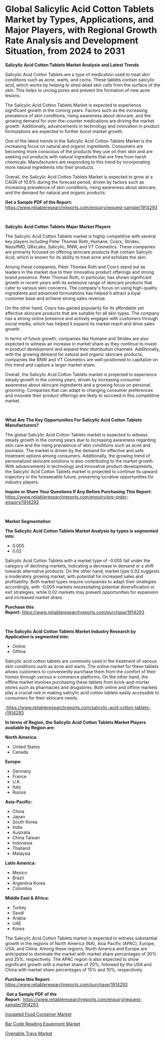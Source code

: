 <p><h1>Global Salicylic Acid Cotton Tablets Market by Types, Applications, and Major Players, with Regional Growth Rate Analysis and Development Situation, from 2024 to 2031</h1></p><p><strong>Salicylic Acid Cotton Tablets Market Analysis and Latest Trends</strong></p>
<p><p>Salicylic Acid Cotton Tablets are a type of medication used to treat skin conditions such as acne, warts, and corns. These tablets contain salicylic acid, which works by helping to shed dead skin cells from the surface of the skin. This helps to unclog pores and prevent the formation of new acne lesions.</p><p>The Salicylic Acid Cotton Tablets Market is expected to experience significant growth in the coming years. Factors such as the increasing prevalence of skin conditions, rising awareness about skincare, and the growing demand for over-the-counter medications are driving the market growth. Additionally, advancements in technology and innovation in product formulations are expected to further boost market growth.</p><p>One of the latest trends in the Salicylic Acid Cotton Tablets Market is the increasing focus on natural and organic ingredients. Consumers are becoming more conscious of the products they use on their skin and are seeking out products with natural ingredients that are free from harsh chemicals. Manufacturers are responding to this trend by incorporating more natural ingredients into their products.</p><p>Overall, the Salicylic Acid Cotton Tablets Market is expected to grow at a CAGR of 10.6% during the forecast period, driven by factors such as increasing prevalence of skin conditions, rising awareness about skincare, and the demand for natural and organic products.</p></p>
<p><strong>Get a Sample PDF of the Report:&nbsp;</strong> <a href="https://www.reliableresearchreports.com/enquiry/request-sample/1914293">https://www.reliableresearchreports.com/enquiry/request-sample/1914293</a></p>
<p>&nbsp;</p>
<p><strong>Salicylic Acid Cotton Tablets Major Market Players</strong></p>
<p><p>The Salicylic Acid Cotton Tablets market is highly competitive with several key players including Peter Thomas Roth, Humane, Cosrx, Stridex, NassifMD, QRxLabs, Salicylic, RNW, and VT Cosmetics. These companies are primarily focused on offering skincare products that contain Salicylic Acid, which is known for its ability to treat acne and exfoliate the skin.</p><p>Among these companies, Peter Thomas Roth and Cosrx stand out as leaders in the market due to their innovative product offerings and strong brand presence. Peter Thomas Roth, in particular, has shown significant growth in recent years with its extensive range of skincare products that cater to various skin concerns. The company's focus on using high-quality ingredients and advanced formulations has helped it attract a loyal customer base and achieve strong sales revenue.</p><p>On the other hand, Cosrx has gained popularity for its affordable yet effective skincare products that are suitable for all skin types. The company has a strong online presence and actively engages with customers through social media, which has helped it expand its market reach and drive sales growth.</p><p>In terms of future growth, companies like Humane and Stridex are also expected to witness an increase in market share as they continue to invest in product development and expand their distribution channels. Additionally, with the growing demand for natural and organic skincare products, companies like RNW and VT Cosmetics are well-positioned to capitalize on this trend and capture a larger market share.</p><p>Overall, the Salicylic Acid Cotton Tablets market is projected to experience steady growth in the coming years, driven by increasing consumer awareness about skincare ingredients and a growing focus on personal grooming. Companies that can adapt to changing consumer preferences and innovate their product offerings are likely to succeed in this competitive market.</p></p>
<p>&nbsp;</p>
<p><strong>What Are The Key Opportunities For Salicylic Acid Cotton Tablets Manufacturers?</strong></p>
<p><p>The global Salicylic Acid Cotton Tablets market is expected to witness steady growth in the coming years due to increasing awareness regarding skin care and the rising prevalence of skin conditions such as acne and psoriasis. The market is driven by the demand for effective and safe treatment options among consumers. Additionally, the growing trend of personalized skincare solutions is also contributing to the market growth. With advancements in technology and innovative product developments, the Salicylic Acid Cotton Tablets market is projected to continue its upward trajectory in the foreseeable future, presenting lucrative opportunities for industry players.</p></p>
<p><strong>Inquire or Share Your Questions If Any Before Purchasing This Report:</strong> <a href="https://www.reliableresearchreports.com/enquiry/pre-order-enquiry/1914293">https://www.reliableresearchreports.com/enquiry/pre-order-enquiry/1914293</a></p>
<p>&nbsp;</p>
<p><strong>Market Segmentation</strong></p>
<p><strong>The Salicylic Acid Cotton Tablets Market Analysis by types is segmented into:</strong></p>
<p><ul><li>0.005</li><li>0.02</li></ul></p>
<p><p>Salicylic Acid Cotton Tablets with a market type of -0.005 fall under the category of declining markets, indicating a decrease in demand or a shift towards alternative products. On the other hand, market type 0.02 suggests a moderately growing market, with potential for increased sales and profitability. Both market types require companies to adapt their strategies accordingly, with -0.005 markets necessitating potential diversification or exit strategies, while 0.02 markets may present opportunities for expansion and increased market share.</p></p>
<p><strong>Purchase this Report:&nbsp;</strong><a href="https://www.reliableresearchreports.com/purchase/1914293">https://www.reliableresearchreports.com/purchase/1914293</a></p>
<p>&nbsp;</p>
<p><strong>The Salicylic Acid Cotton Tablets Market Industry Research by Application is segmented into:</strong></p>
<p><ul><li>Online</li><li>Offline</li></ul></p>
<p><p>Salicylic acid cotton tablets are commonly used in the treatment of various skin conditions such as acne and warts. The online market for these tablets allows customers to conveniently purchase them from the comfort of their homes through various e-commerce platforms. On the other hand, the offline market involves purchasing these tablets from brick-and-mortar stores such as pharmacies and drugstores. Both online and offline markets play a crucial role in making salicylic acid cotton tablets easily accessible to consumers for their skincare needs.</p></p>
<p><a href="https://www.reliableresearchreports.com/salicylic-acid-cotton-tablets-r1914293">&nbsp;https://www.reliableresearchreports.com/salicylic-acid-cotton-tablets-r1914293</a></p>
<p><strong>In terms of Region, the Salicylic Acid Cotton Tablets Market Players available by Region are:</strong></p>
<p>
    <p> <strong> North America: </strong>
        <ul>
            <li>United States</li>
            <li>Canada</li>
        </ul>
        </p> 
    <p> <strong> Europe: </strong>
        <ul>
            <li>Germany</li>
            <li>France</li>
            <li>U.K.</li>
            <li>Italy</li>
            <li>Russia</li>
        </ul>
        </p> 
    <p> <strong> Asia-Pacific: </strong>
        <ul>
            <li>China</li>
            <li>Japan</li>
            <li>South Korea</li>
            <li>India</li>
            <li>Australia</li>
            <li>China Taiwan</li>
            <li>Indonesia</li>
            <li>Thailand</li>
            <li>Malaysia</li>
        </ul>
        </p> 
    <p> <strong> Latin America: </strong>
        <ul>
            <li>Mexico</li>
            <li>Brazil</li>
            <li>Argentina Korea</li>
            <li>Colombia</li>
        </ul>
        </p> 
    <p> <strong> Middle East & Africa: </strong>
        <ul>
            <li>Turkey</li>
            <li>Saudi</li>
            <li>Arabia</li>
            <li>UAE</li>
            <li>Korea</li>
        </ul>
    </p>
    </p>
<p><p>The Salicylic Acid Cotton Tablets market is expected to witness substantial growth in the regions of North America (NA), Asia Pacific (APAC), Europe, USA, and China. Among these regions, North America and Europe are anticipated to dominate the market with market share percentages of 30% and 25%, respectively. The APAC region is also expected to show significant growth with a market share of 20%, followed by the USA and China with market share percentages of 15% and 10%, respectively.</p></p>
<p><strong>Purchase this Report: </strong><a href="https://www.reliableresearchreports.com/purchase/1914293">https://www.reliableresearchreports.com/purchase/1914293</a></p>
<p>&nbsp;<strong>Get a Sample PDF of the Report:&nbsp;&nbsp;</strong><a href="https://www.reliableresearchreports.com/enquiry/request-sample/1914293">https://www.reliableresearchreports.com/enquiry/request-sample/1914293</a></p>
<p><strong></strong></p>
<p><p><a href="https://github.com/Gilanghao0/Market-Research-Report-List-1/blob/main/insulated-food-container-market.md">Insulated Food Container Market</a></p><p><a href="https://view.publitas.com/reportprime-1/bar-code-reading-equipment-market-share-and-new-trends-analysis-by-its-type-application-end-use-and-forecast-for-period-from-2024-to-2031/">Bar Code Reading Equipment Market</a></p><p><a href="https://github.com/YashRP12/Market-Research-Report-List-5/blob/main/ovenable-trays-market.md">Ovenable Trays Market</a></p></p>